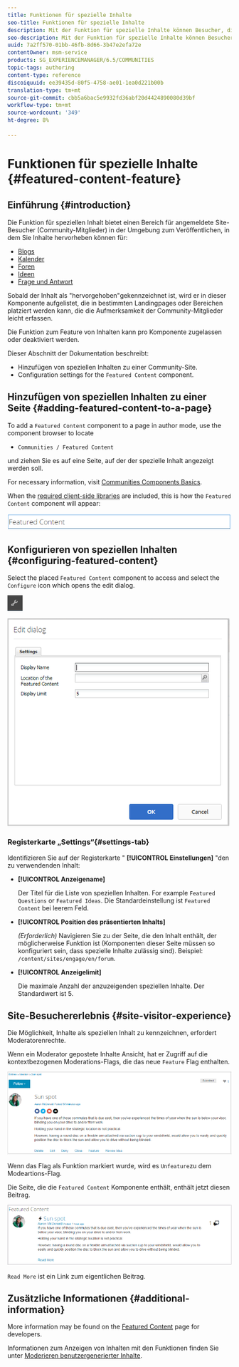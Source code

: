 ```yaml
---
title: Funktionen für spezielle Inhalte
seo-title: Funktionen für spezielle Inhalte
description: Mit der Funktion für spezielle Inhalte können Besucher, die sich angemeldet haben, Inhalte hervorheben
seo-description: Mit der Funktion für spezielle Inhalte können Besucher, die sich angemeldet haben, Inhalte hervorheben
uuid: 7a2ff570-01bb-46fb-8d66-3b47e2efa72e
contentOwner: msm-service
products: SG_EXPERIENCEMANAGER/6.5/COMMUNITIES
topic-tags: authoring
content-type: reference
discoiquuid: ee39435d-80f5-4758-ae01-1ea0d221b00b
translation-type: tm+mt
source-git-commit: cbb5a6bac5e9932fd36abf20d4424890080d39bf
workflow-type: tm+mt
source-wordcount: '349'
ht-degree: 8%

---
```



# Funktionen für spezielle Inhalte {#featured-content-feature}

## Einführung {#introduction}

Die Funktion für speziellen Inhalt bietet einen Bereich für angemeldete Site-Besucher (Community-Mitglieder) in der Umgebung zum Veröffentlichen, in dem Sie Inhalte hervorheben können für:

* [Blogs](blog-feature.md)
* [Kalender](calendar.md)
* [Foren](forum.md)
* [Ideen](ideation-feature.md)
* [Frage und Antwort](working-with-qna.md)

Sobald der Inhalt als &quot;hervorgehoben&quot;gekennzeichnet ist, wird er in dieser Komponente aufgelistet, die in bestimmten Landingpages oder Bereichen platziert werden kann, die die Aufmerksamkeit der Community-Mitglieder leicht erfassen.

Die Funktion zum Feature von Inhalten kann pro Komponente zugelassen oder deaktiviert werden.

Dieser Abschnitt der Dokumentation beschreibt:

* Hinzufügen von speziellen Inhalten zu einer Community-Site.
* Configuration settings for the `Featured Content` component.

## Hinzufügen von speziellen Inhalten zu einer Seite {#adding-featured-content-to-a-page}

To add a `Featured Content` component to a page in author mode, use the component browser to locate

* `Communities / Featured Content`

und ziehen Sie es auf eine Seite, auf der der spezielle Inhalt angezeigt werden soll.

For necessary information, visit [Communities Components Basics](basics.md).

When the [required client-side libraries](essentials-featured.md#essentials-for-client-side) are included, this is how the `Featured Content` component will appear:

![chlimage_1-13](assets/chlimage_1-13.png)

## Konfigurieren von speziellen Inhalten {#configuring-featured-content}

Select the placed `Featured Content` component to access and select the `Configure` icon which opens the edit dialog.

![chlimage_1-14](assets/chlimage_1-14.png)

![chlimage_1-15](assets/chlimage_1-15.png)

### Registerkarte „Settings“{#settings-tab}

Identifizieren Sie auf der Registerkarte &quot; **[!UICONTROL Einstellungen]** &quot;den zu verwendenden Inhalt:

* **[!UICONTROL Anzeigename]**

   Der Titel für die Liste von speziellen Inhalten. For example `Featured Questions` or `Featured Ideas`. Die Standardeinstellung ist `Featured Content` bei leerem Feld.

* **[!UICONTROL Position des präsentierten Inhalts]**

   *(Erforderlich)* Navigieren Sie zu der Seite, die den Inhalt enthält, der möglicherweise Funktion ist (Komponenten dieser Seite müssen so konfiguriert sein, dass spezielle Inhalte zulässig sind). Beispiel: `/content/sites/engage/en/forum`.

* **[!UICONTROL Anzeigelimit]**

   Die maximale Anzahl der anzuzeigenden speziellen Inhalte. Der Standardwert ist 5.

## Site-Besuchererlebnis {#site-visitor-experience}

Die Möglichkeit, Inhalte als speziellen Inhalt zu kennzeichnen, erfordert Moderatorenrechte.

Wenn ein Moderator gepostete Inhalte Ansicht, hat er Zugriff auf die kontextbezogenen Moderations-Flags, die das neue `Feature` Flag enthalten.

![chlimage_1-16](assets/chlimage_1-16.png)

Wenn das Flag als Funktion markiert wurde, wird es `Unfeature`zu dem Modeartions-Flag.

Die Seite, die die `Featured Content` Komponente enthält, enthält jetzt diesen Beitrag.

![chlimage_1-17](assets/chlimage_1-17.png)

`Read More` ist ein Link zum eigentlichen Beitrag.

## Zusätzliche Informationen {#additional-information}

More information may be found on the [Featured Content](essentials-featured.md) page for developers.

Informationen zum Anzeigen von Inhalten mit den Funktionen finden Sie unter [Moderieren benutzergenerierter Inhalte](moderate-ugc.md).
